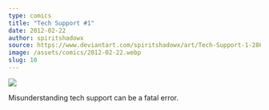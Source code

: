 ```yaml
---
type: comics
title: "Tech Support #1"
date: 2012-02-22
author: spiritshadowx
source: https://www.deviantart.com/spiritshadowx/art/Tech-Support-1-286504890
image: /assets/comics/2012-02-22.webp
slug: 10
---
```


![](/assets/comics/2012-02-22.webp)

Misunderstanding tech support can be a fatal error.
